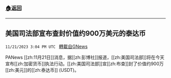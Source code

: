 ###  [:house:返回](README.md)
---


## 美国司法部宣布查封价值约900万美元的泰达币
`11/21/2023 3:04 PM UTC ` [轉載自GNews](https://gnews.org/articles/2000503)

PANews [[zh:11月21日]]消息，据[[zh:彭博社]]报道，[[zh:美国司法部]]将在今天宣布[[zh:加密货币]]执法行动。[[zh:美国司法部]]宣[[zh:布查]]封了价值约900万[[zh:美元]]的[[zh:泰达币]] (USDT)。
